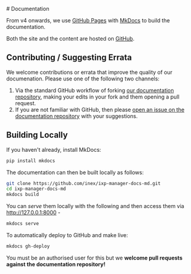 # Documentation

From v4 onwards, we use [GitHub Pages](http://docs.ixpmanager.org/) with [MkDocs](http://www.mkdocs.org/) to build the documentation.

Both the site and the content are hosted on [GitHub](https://github.com/inex/ixp-manager-docs-md).

## Contributing / Suggesting Errata

We welcome contributions or errata that improve the quality of our documenation. Please use one of the following two channels:

1. Via the standard GitHub workflow of forking [our documentation repository](https://github.com/inex/ixp-manager-docs-md), making your edits in your fork and them opening a pull request.
2. If you are not familiar with GitHub, then please [open an issue on the documentation repository](https://github.com/inex/ixp-manager-docs-md/issues) with your suggestions.


## Building Locally

If you haven't already, install MkDocs:

```sh
pip install mkdocs
```

The documentation can then be built locally as follows:

```sh
git clone https://github.com/inex/ixp-manager-docs-md.git
cd ixp-manager-docs-md
mkdocs build
```

You can *serve* them locally with the following and then access them via http://127.0.0.1:8000 -

```sh
mkdocs serve
```

To automatically deploy to GitHub and make live:

```sh
mkdocs gh-deploy
```

You must be an authorised user for this but we **welcome pull requests against the documentation repository!**
